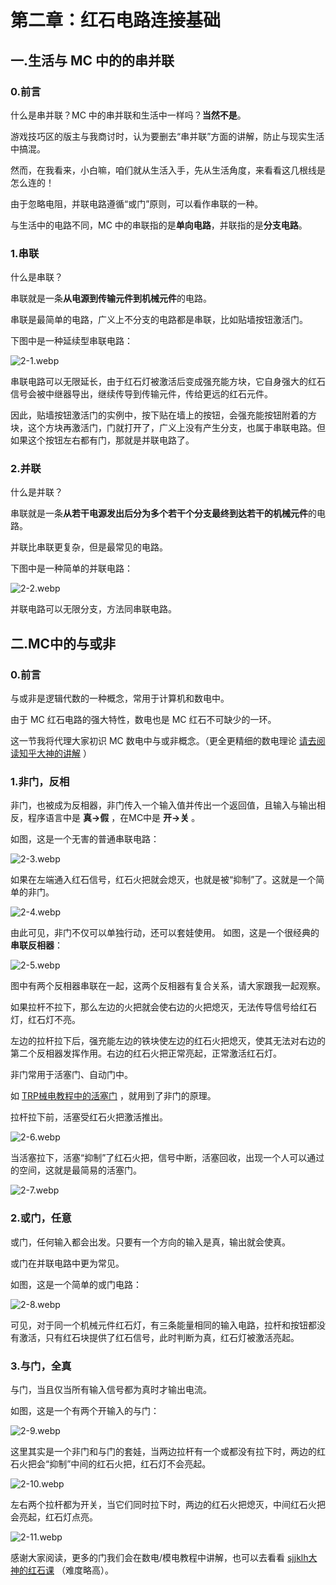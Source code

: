 # 第二章：红石电路连接基础

## 一.生活与 MC 中的的串并联

### 0.前言

什么是串并联？MC 中的串并联和生活中一样吗？**当然不是**。

游戏技巧区的版主与我商讨时，认为要删去“串并联”方面的讲解，防止与现实生活中搞混。

然而，在我看来，小白嘛，咱们就从生活入手，先从生活角度，来看看这几根线是怎么连的！

由于忽略电阻，并联电路遵循“或门”原则，可以看作串联的一种。

与生活中的电路不同，MC 中的串联指的是**单向电路**，并联指的是**分支电路**。

### 1.串联

什么是串联？

串联就是一条**从电源到传输元件到机械元件**的电路。

串联是最简单的电路，广义上不分支的电路都是串联，比如贴墙按钮激活门。

下图中是一种延续型串联电路：

![2-1.webp](https://pic.awa.ms/f/2024/11/20/673d61e3e2176.webp)

串联电路可以无限延长，由于红石灯被激活后变成强充能方块，它自身强大的红石信号会被中继器导出，继续传导到传输元件，传给更远的红石元件。

因此，贴墙按钮激活门的实例中，按下贴在墙上的按钮，会强充能按钮附着的方块，这个方块再激活门，门就打开了，广义上没有产生分支，也属于串联电路。但如果这个按钮左右都有门，那就是并联电路了。

### 2.并联

什么是并联？

串联就是一条**从若干电源发出后分为多个若干个分支最终到达若干的机械元件**的电路。

并联比串联更复杂，但是最常见的电路。

下图中是一种简单的并联电路：

![2-2.webp](https://pic.awa.ms/f/2024/11/20/673d61e42a39c.webp)

并联电路可以无限分支，方法同串联电路。

## 二.MC中的与或非

### 0.前言

与或非是逻辑代数的一种概念，常用于计算机和数电中。

由于 MC 红石电路的强大特性，数电也是 MC 红石不可缺少的一环。

这一节我将代理大家初识 MC 数电中与或非概念。（更全更精细的数电理论 [请去阅读知乎大神的讲解](https://www.mcbbs.net/plugin.php?id=link_redirect&target=https%3A%2F%2Fzhuanlan.zhihu.com%2Fp%2F153281961) ）

### 1.非门，反相

非门，也被成为反相器，非门传入一个输入值并传出一个返回值，且输入与输出相反，程序语言中是 **真→假** ，在MC中是 **开→关** 。

如图，这是一个无害的普通串联电路：

![2-3.webp](https://pic.awa.ms/f/2024/11/20/673d61e47276f.webp)

如果在左端通入红石信号，红石火把就会熄灭，也就是被“抑制”了。这就是一个简单的非门。

![2-4.webp](https://pic.awa.ms/f/2024/11/20/673d61e6155f9.webp)

由此可见，非门不仅可以单独行动，还可以套娃使用。
如图，这是一个很经典的**串联反相器**：

![2-5.webp](https://pic.awa.ms/f/2024/11/20/673d61e7f0af1.webp)

图中有两个反相器串联在一起，这两个反相器有复合关系，请大家跟我一起观察。

如果拉杆不拉下，那么左边的火把就会使右边的火把熄灭，无法传导信号给红石灯，红石灯不亮。

左边的拉杆拉下后，强充能左边的铁块使左边的红石火把熄灭，使其无法对右边的第二个反相器发挥作用。右边的红石火把正常亮起，正常激活红石灯。

非门常用于活塞门、自动门中。

如 [TRP械电教程中的活塞门](https://www.mcbbs.net/thread-630747-1-1.html) ，就用到了非门的原理。

拉杆拉下前，活塞受红石火把激活推出。

![2-6.webp](https://pic.awa.ms/f/2024/11/20/673d61e52af8b.webp)

当活塞拉下，活塞“抑制”了红石火把，信号中断，活塞回收，出现一个人可以通过的空间，这就是最简易的活塞门。

![2-7.webp](https://pic.awa.ms/f/2024/11/20/673d61e7827f8.webp)

### 2.或门，任意

或门，任何输入都会出发。只要有一个方向的输入是真，输出就会使真。

或门在并联电路中更为常见。

如图，这是一个简单的或门电路：

![2-8.webp](https://pic.awa.ms/f/2024/11/20/673d61e573909.webp)

可见，对于同一个机械元件红石灯，有三条能量相同的输入电路，拉杆和按钮都没有激活，只有红石块提供了红石信号，此时判断为真，红石灯被激活亮起。

### 3.与门，全真

与门，当且仅当所有输入信号都为真时才输出电流。

如图，这是一个有两个开输入的与门：

![2-9.webp](https://pic.awa.ms/f/2024/11/20/673d61e4d1c4c.webp)

这里其实是一个非门和与门的套娃，当两边拉杆有一个或都没有拉下时，两边的红石火把会“抑制”中间的红石火把，红石灯不会亮起。

![2-10.webp](https://pic.awa.ms/f/2024/11/20/673d61e5c3b2c.webp)

左右两个拉杆都为开关，当它们同时拉下时，两边的红石火把熄灭，中间红石火把会亮起，红石灯点亮。

![2-11.webp](https://pic.awa.ms/f/2024/11/20/673d61e3a5825.webp)

感谢大家阅读，更多的门我们会在数电/模电教程中讲解，也可以去看看 [sjjklh大神的红石课](https://www.mcbbs.net/thread-16778-1-3.html) （难度略高）。